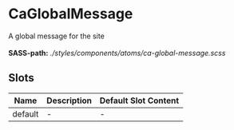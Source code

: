 # CaGlobalMessage

A global message for the site<br><br> **SASS-path:** _./styles/components/atoms/ca-global-message.scss_

## Slots

<!-- @vuese:CaGlobalMessage:slots:start -->
|Name|Description|Default Slot Content|
|---|---|---|
|default|-|-|

<!-- @vuese:CaGlobalMessage:slots:end -->


